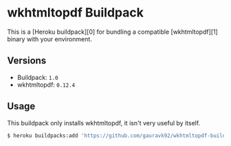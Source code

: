 # wkhtmltopdf Buildpack

This is a [Heroku buildpack][0] for bundling a compatible [wkhtmltopdf][1] binary with your environment.

## Versions

* Buildpack:   `1.0`
* wkhtmltopdf: `0.12.4`

## Usage

This buildpack only installs wkhtmltopdf, it isn't very useful by itself. 

```bash
$ heroku buildpacks:add 'https://github.com/gauravk92/wkhtmltopdf-buildpack.git'
```
